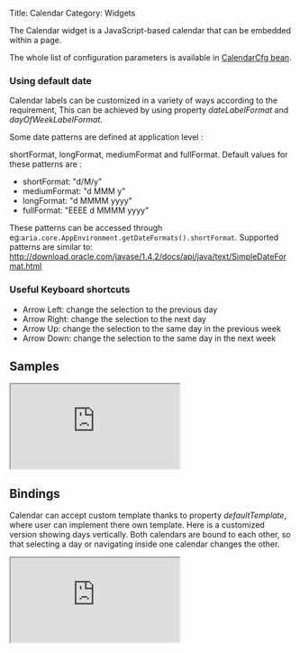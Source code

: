 Title: Calendar
Category: Widgets


The Calendar widget is a JavaScript-based calendar that can be embedded within a page.

<script src='http://snippets.ariatemplates.com/snippets/github.com/ariatemplates/documentation-code/%VERSION%/snippets/widgets/calendar/Snippet.tpl?tag=autocomplete&lang=at&outdent=true'></script>

The whole list of configuration parameters is available in [CalendarCfg bean](http://ariatemplates.com/api/#aria.widgets.CfgBeans:CalendarCfg).

### Using default date

Calendar labels can be customized in a variety of ways according to the requirement, This can be achieved by using property _dateLabelFormat_ and _dayOfWeekLabelFormat_.

Some date patterns are defined at application level :

shortFormat, longFormat, mediumFormat and fullFormat.
Default values for these patterns are :

* shortFormat: "d/M/y"
* mediumFormat: "d MMM y"
* longFormat: "d MMMM yyyy"
* fullFormat: "EEEE d MMMM yyyy"

These patterns can be accessed through eg:`aria.core.AppEnvironment.getDateFormats().shortFormat`.
Supported patterns are similar to: http://download.oracle.com/javase/1.4.2/docs/api/java/text/SimpleDateFormat.html

### Useful Keyboard shortcuts

* Arrow Left: change the selection to the previous day
* Arrow Right: change the selection to the next day
* Arrow Up: change the selection to the same day in the previous week
* Arrow Down: change the selection to the same day in the next week

## Samples

<iframe class='samples' src='http://snippets.ariatemplates.com/samples/github.com/ariatemplates/documentation-code/%VERSION%/samples/widgets/calendar/?skip=1' ></iframe>

## Bindings

Calendar can accept custom template thanks to property _defaultTemplate_, where user can implement there own template. Here is a customized version showing days vertically. Both calendars are bound to each other, so that selecting a day or navigating inside one calendar changes the other.

<iframe class='samples' src='http://snippets.ariatemplates.com/samples/github.com/ariatemplates/documentation-code/%VERSION%/samples/widgets/calendar/binding/?skip=1' ></iframe>